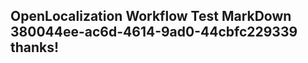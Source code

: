 <properties
ms.topic="hero-topic1"
ms.test1="hero-topic"
ms.test2="test"/>

## OpenLocalization Workflow Test MarkDown 380044ee-ac6d-4614-9ad0-44cbfc229339 thanks!
